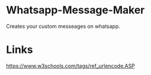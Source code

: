 # Whatsapp-Message-Maker
 Creates your custom messeages on whatsapp.

# Links
https://www.w3schools.com/tags/ref_urlencode.ASP